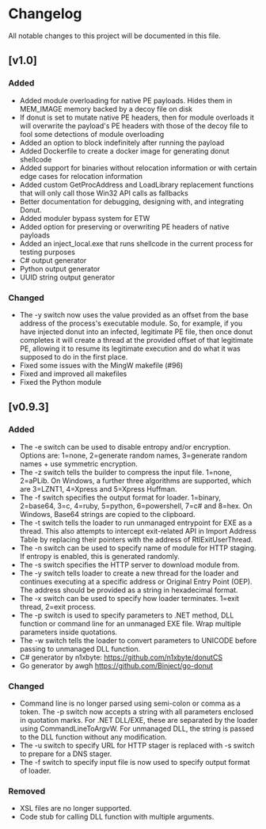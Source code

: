 # Changelog
All notable changes to this project will be documented in this file.

## [v1.0]

### Added

* Added module overloading for native PE payloads. Hides them in MEM_IMAGE memory backed by a decoy file on disk
* If donut is set to mutate native PE headers, then for module overloads it will overwrite the payload's PE headers with those of the decoy file to fool some detections of module overloading
* Added an option to block indefinitely after running the payload
* Added Dockerfile to create a docker image for generating donut shellcode
* Added support for binaries without relocation information or with certain edge cases for relocation information
* Added custom GetProcAddress and LoadLibrary replacement functions that will only call those Win32 API calls as fallbacks
* Better documentation for debugging, designing with, and integrating Donut.
* Added moduler bypass system for ETW
* Added option for preserving or overwriting PE headers of native payloads
* Added an inject_local.exe that runs shellcode in the current process for testing purposes
* C# output generator
* Python output generator
* UUID string output generator

### Changed

* The -y switch now uses the value provided as an offset from the base address of the process's executable module. So, for example, if you have injected donut into an infected, legitimate PE file, then once donut completes it will create a thread at the provided offset of that legitimate PE, allowing it to resume its legitimate execution and do what it was supposed to do in the first place.
* Fixed some issues with the MingW makefile (#96)
* Fixed and improved all makefiles
* Fixed the Python module

## [v0.9.3]

### Added

* The -e switch can be used to disable entropy and/or encryption. Options are: 1=none, 2=generate random names, 3=generate random names + use symmetric encryption.
* The -z switch tells the builder to compress the input file. 1=none, 2=aPLib. On Windows, a further three algorithms are supported, which are 3=LZNT1, 4=Xpress and 5=Xpress Huffman.
* The -f switch specifies the output format for loader. 1=binary, 2=base64, 3=c, 4=ruby, 5=python, 6=powershell, 7=c# and 8=hex. On Windows, Base64 strings are copied to the clipboard.
* The -t switch tells the loader to run unmanaged entrypoint for EXE as a thread. This also attempts to intercept exit-related API in Import Address Table by replacing their pointers with the address of RtlExitUserThread.
* The -n switch can be used to specify name of module for HTTP staging. If entropy is enabled, this is generated randomly.
* The -s switch specifies the HTTP server to download module from.
* The -y switch tells loader to create a new thread for the loader and continues executing at a specific address or Original Entry Point (OEP). The address should be provided as a string in hexadecimal format.
* The -x switch can be used to specify how loader terminates. 1=exit thread, 2=exit process.
* The -p switch is used to specify parameters to .NET method, DLL function or command line for an unmanaged EXE file. Wrap multiple parameters inside quotations.
* The -w switch tells the loader to convert parameters to UNICODE before passing to unmanaged DLL function.
* C# generator by n1xbyte: https://github.com/n1xbyte/donutCS
* Go generator by awgh https://github.com/Binject/go-donut

### Changed

* Command line is no longer parsed using semi-colon or comma as a token. The -p switch now accepts a string with all parameters enclosed in quotation marks. For .NET DLL/EXE, these are separated by the loader using CommandLineToArgvW. For unmanaged DLL, the string is passed to the DLL function without any modification.
* The -u switch to specify URL for HTTP stager is replaced with -s switch to prepare for a DNS stager.
* The -f switch to specify input file is now used to specify output format of loader.

### Removed

* XSL files are no longer supported.
* Code stub for calling DLL function with multiple arguments.
